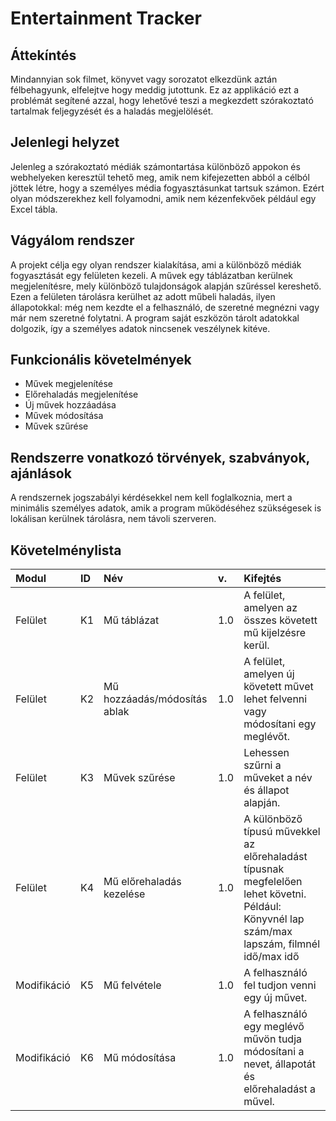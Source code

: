 # Entertainment Tracker
## Áttekíntés
Mindannyian sok filmet, könyvet vagy sorozatot elkezdünk aztán félbehagyunk, elfelejtve hogy meddig jutottunk. Ez az applikáció ezt a problémát segítené azzal, hogy lehetővé teszi a megkezdett szórakoztató tartalmak feljegyzését és a haladás megjelölését.

## Jelenlegi helyzet
Jelenleg a szórakoztató médiák számontartása különböző appokon és webhelyeken keresztül tehető meg, amik nem kifejezetten abból a célból jöttek létre, hogy a személyes média fogyasztásunkat tartsuk számon. Ezért olyan módszerekhez kell folyamodni, amik nem kézenfekvőek például egy Excel tábla.

## Vágyálom rendszer
A projekt célja egy olyan rendszer kialakítása, ami a különböző médiák fogyasztását egy felületen kezeli. A művek egy táblázatban kerülnek megjelenítésre, mely különböző tulajdonságok alapján szűréssel kereshető. Ezen a felületen tárolásra kerülhet az adott műbeli haladás, ilyen állapotokkal: még nem kezdte el a felhasználó, de szeretné megnézni vagy már nem szeretné folytatni. A program saját eszközön tárolt adatokkal dolgozik, így a személyes adatok nincsenek veszélynek kitéve.

## Funkcionális követelmények
- Művek megjelenítése
- Előrehaladás megjelenítése
- Új művek hozzáadása
- Művek módosítása
- Művek szűrése

## Rendszerre vonatkozó törvények, szabványok, ajánlások
A rendszernek jogszabályi kérdésekkel nem kell foglalkoznia, mert a minimális személyes adatok, amik a program működéséhez szükségesek is lokálisan kerülnek tárolásra, nem távoli szerveren.

## Követelménylista
|Modul|ID|Név|v. |Kifejtés|
|:----|:-|:--|:--|:-------|
|Felület|K1|Mű táblázat|1.0|A felület, amelyen az összes követett mű kijelzésre kerül.|
|Felület|K2|Mű hozzáadás/módosítás ablak|1.0|A felület, amelyen új követett művet lehet felvenni vagy módosítani egy meglévőt.|
|Felület|K3|Művek szűrése|1.0|Lehessen szűrni a műveket a név és állapot alapján.|
|Felület|K4|Mű előrehaladás kezelése|1.0|A különböző típusú művekkel az előrehaladást típusnak megfelelően lehet követni. Például: Könyvnél lap szám/max lapszám, filmnél idő/max idő|
|Modifikáció|K5|Mű felvétele|1.0|A felhasználó fel tudjon venni egy új művet.|
|Modifikáció|K6|Mű módosítása|1.0|A felhasználó egy meglévő művön tudja módosítani a nevet, állapotát és előrehaladást a művel.|
